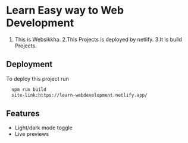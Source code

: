 # Learn Easy way to Web Development

1. This is Websikkha.
   2.This Projects is deployed by netlify.
   3.It is build Projects.

## Deployment

To deploy this project run

```bash
  npm run build
  site-link:https://learn-webdevelopment.netlify.app/
```

## Features

- Light/dark mode toggle
- Live previews
